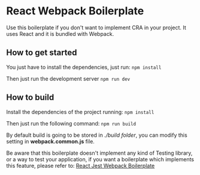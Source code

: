 # React Webpack Boilerplate

Use this boilerplate if you don't want to implement CRA in your project.
It uses React and it is bundled with Webpack.

## How to get started

You just have to install the dependencies, just run:
`npm install`

Then just run the development server
`npm run dev`

## How to build

Install the dependencies of the project running:
`npm install`

Then just run the following command:
`npm run build`

By default build is going to be stored in _./build folder_, you can modify this setting in **webpack.common.js** file.

Be aware that this boilerplate doesn't implement any kind of Testing library, or a way to test your application, if you want a boilerplate which implements this feature, please refer to:
[React Jest Webpack Boilerplate](https://github.com/iiiGYGYiii/react-jest-webpack-boilerplate)
